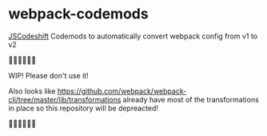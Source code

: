 # webpack-codemods
[JSCodeshift](https://github.com/facebook/jscodeshift) Codemods to automatically convert webpack config from v1 to v2

🚧🚧🚧🚧🚧🚧

WIP! Please don't use it!

Also looks like https://github.com/webpack/webpack-cli/tree/master/lib/transformations already have most of the transformations in place so this repository will be depreacted!

🚧🚧🚧🚧🚧🚧


